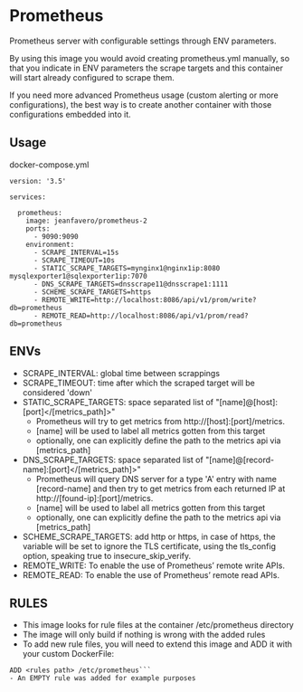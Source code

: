 # Prometheus
Prometheus server with configurable settings through ENV parameters.

By using this image you would avoid creating prometheus.yml manually, so that you indicate in ENV parameters the scrape targets and this container will start already configured to scrape them.

If you need more advanced Prometheus usage (custom alerting or more configurations), the best way is to create another container with those configurations embedded into it.

## Usage

docker-compose.yml

```
version: '3.5'

services:

  prometheus:
    image: jeanfavero/prometheus-2
    ports:
      - 9090:9090
    environment:
      - SCRAPE_INTERVAL=15s
      - SCRAPE_TIMEOUT=10s
      - STATIC_SCRAPE_TARGETS=mynginx1@nginx1ip:8080 mysqlexporter1@sqlexporter1ip:7070
      - DNS_SCRAPE_TARGETS=dnsscrape11@dnsscrape1:1111
      - SCHEME_SCRAPE_TARGETS=https
      - REMOTE_WRITE=http://localhost:8086/api/v1/prom/write?db=prometheus
      - REMOTE_READ=http://localhost:8086/api/v1/prom/read?db=prometheus
```

## ENVs

- SCRAPE_INTERVAL: global time between scrappings
- SCRAPE_TIMEOUT: time after which the scraped target will be considered 'down'
- STATIC_SCRAPE_TARGETS: space separated list of "[name]@[host]:[port]</[metrics_path]>"
  - Prometheus will try to get metrics from http://[host]:[port]/metrics. 
  - [name] will be used to label all metrics gotten from this target
  - optionally, one can explicitly define the path to the metrics api via [metrics_path]
- DNS_SCRAPE_TARGETS: space separated list of "[name]@[record-name]:[port]</[metrics_path]>"
  - Prometheus will query DNS server for a type 'A' entry with name [record-name] and then try to get metrics from each returned IP at http://[found-ip]:[port]/metrics. 
  - [name] will be used to label all metrics gotten from this target
  - optionally, one can explicitly define the path to the metrics api via [metrics_path]
- SCHEME_SCRAPE_TARGETS: add http or https, in case of https, the variable will be set to    ignore the TLS certificate, using the tls_config option, speaking true to insecure_skip_verify.
- REMOTE_WRITE: To enable the use of Prometheus’ remote write APIs.
- REMOTE_READ: To enable the use of Prometheus’ remote read APIs.


## RULES

- This image looks for rule files at the container /etc/prometheus directory
- The image will only build if nothing is wrong with the added rules
- To add new rule files, you will need to extend this image and ADD it with your custom DockerFile:
```
ADD <rules path> /etc/prometheus```
- An EMPTY rule was added for example purposes
